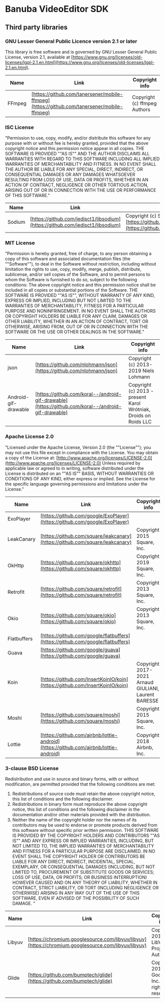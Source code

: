 # Banuba VideoEditor SDK
## Third party libraries

### **GNU Lesser General Public Licence version 2.1 or later**

This library is free software and is governed by GNU Lesser General Public License, version 2.1, available at [https://www.gnu.org/licenses/old-licenses/lgpl-2.1.en.html](https://www.gnu.org/licenses/old-licenses/lgpl-2.1.en.html).

| Name | Link | Copyright info |
| --- | --- | --- |
| FFmpeg | [https://github.com/tanersener/mobile-ffmpeg](https://github.com/tanersener/mobile-ffmpeg) | Copyright (c) ffmpeg Authors |

### **ISC License**

&quot;Permission to use, copy, modify, and/or distribute this software for any purpose with or without fee is hereby granted, provided that the above copyright notice and this permission notice appear in all copies. THE SOFTWARE IS PROVIDED &quot;&quot;AS IS&quot;&quot; AND THE AUTHOR DISCLAIMS ALL WARRANTIES WITH REGARD TO THIS SOFTWARE INCLUDING ALL IMPLIED WARRANTIES OF MERCHANTABILITY AND FITNESS. IN NO EVENT SHALL THE AUTHOR BE LIABLE FOR ANY SPECIAL, DIRECT, INDIRECT, OR CONSEQUENTIAL DAMAGES OR ANY DAMAGES WHATSOEVER RESULTING FROM LOSS OF USE, DATA OR PROFITS, WHETHER IN AN ACTION OF CONTRACT, NEGLIGENCE OR OTHER TORTIOUS ACTION, ARISING OUT OF OR IN CONNECTION WITH THE USE OR PERFORMANCE OF THIS SOFTWARE.&quot;

| Name | Link | Copyright info |
| --- | --- | --- |
| Sodium | [https://github.com/jedisct1/libsodium](https://github.com/jedisct1/libsodium) | Copyright (c) Sodium authors, [https://github.com/jedisct1/libsodium/blob/master/AUTHORS](https://github.com/jedisct1/libsodium/blob/master/AUTHORS) |

### **MIT License**

&quot;Permission is hereby granted, free of charge, to any person obtaining a copy of this software and associated documentation files (the &quot;&quot;Software&quot;&quot;), to deal in the Software without restriction, including without limitation the rights to use, copy, modify, merge, publish, distribute, sublicense, and/or sell copies of the Software, and to permit persons to whom the Software is furnished to do so, subject to the following conditions: The above copyright notice and this permission notice shall be included in all copies or substantial portions of the Software. THE SOFTWARE IS PROVIDED &quot;&quot;AS IS&quot;&quot;, WITHOUT WARRANTY OF ANY KIND, EXPRESS OR IMPLIED, INCLUDING BUT NOT LIMITED TO THE WARRANTIES OF MERCHANTABILITY, FITNESS FOR A PARTICULAR PURPOSE AND NONINFRINGEMENT. IN NO EVENT SHALL THE AUTHORS OR COPYRIGHT HOLDERS BE LIABLE FOR ANY CLAIM, DAMAGES OR OTHER LIABILITY, WHETHER IN AN ACTION OF CONTRACT, TORT OR OTHERWISE, ARISING FROM, OUT OF OR IN CONNECTION WITH THE SOFTWARE OR THE USE OR OTHER DEALINGS IN THE SOFTWARE.&quot;

| Name | Link | Copyright info |
| --- | --- | --- |
| json | [https://github.com/nlohmann/json](https://github.com/nlohmann/json) | Copyright (c) 2013-2019 Niels Lohmann |
| Android-gif-drawable | [https://github.com/koral--/android-gif-drawable](https://github.com/koral--/android-gif-drawable) | Copyright (c) 2013 - present Karol Wrótniak, Droids on Roids LLC |

### **Apache License 2.0**

&quot;Licensed under the Apache License, Version 2.0 (the &quot;&quot;License&quot;&quot;); you may not use this file except in compliance with the License. You may obtain a copy of the License at: [http://www.apache.org/licenses/LICENSE-2.0](http://www.apache.org/licenses/LICENSE-2.0) Unless required by applicable law or agreed to in writing, software distributed under the License is distributed on an &quot;&quot;AS IS&quot;&quot; BASIS, WITHOUT WARRANTIES OR CONDITIONS OF ANY KIND, either express or implied. See the License for the specific language governing permissions and limitations under the License.&quot;

| Name | Link | Copyright info |
| --- | --- | --- |
| ExoPlayer | [https://github.com/google/ExoPlayer](https://github.com/google/ExoPlayer) |  |
| LeakCanary | [https://github.com/square/leakcanary](https://github.com/square/leakcanary) | Copyright 2015 Square, Inc. |
| OkHttp | [https://github.com/square/okhttp](https://github.com/square/okhttp) | Copyright 2019 Square, Inc. |
| Retrofit | [https://github.com/square/retrofit](https://github.com/square/retrofit) | Copyright 2013 Square, Inc. |
| Okio | [https://github.com/square/okio](https://github.com/square/okio) | Copyright 2013 Square, Inc. |
| Flatbuffers | [https://github.com/google/flatbuffers](https://github.com/google/flatbuffers) |  |
| Guava | [https://github.com/google/guava](https://github.com/google/guava) |  |
| Koin | [https://github.com/InsertKoinIO/koin](https://github.com/InsertKoinIO/koin) | Copyright 2017-2021 Arnaud GIULIANI, Laurent BARESSE |
| Moshi | [https://github.com/square/moshi](https://github.com/square/moshi) | Copyright 2015 Square, Inc. |
| Lottie | [https://github.com/airbnb/lottie-android](https://github.com/airbnb/lottie-android) | Copyright 2018 Airbnb, Inc. |

### **3-clause BSD License**

Redistribution and use in source and binary forms, with or without modification, are permitted provided that the following conditions are met:

1. Redistributions of source code must retain the above copyright notice, this list of conditions and the following disclaimer.
2. Redistributions in binary form must reproduce the above copyright notice, this list of conditions and the following disclaimer in the documentation and/or other materials provided with the distribution.
3. Neither the name of the copyright holder nor the names of its contributors may be used to endorse or promote products derived from this software without specific prior written permission. THIS SOFTWARE IS PROVIDED BY THE COPYRIGHT HOLDERS AND CONTRIBUTORS &quot;&quot;AS IS&quot;&quot; AND ANY EXPRESS OR IMPLIED WARRANTIES, INCLUDING, BUT NOT LIMITED TO, THE IMPLIED WARRANTIES OF MERCHANTABILITY AND FITNESS FOR A PARTICULAR PURPOSE ARE DISCLAIMED. IN NO EVENT SHALL THE COPYRIGHT HOLDER OR CONTRIBUTORS BE LIABLE FOR ANY DIRECT, INDIRECT, INCIDENTAL, SPECIAL, EXEMPLARY, OR CONSEQUENTIAL DAMAGES (INCLUDING, BUT NOT LIMITED TO, PROCUREMENT OF SUBSTITUTE GOODS OR SERVICES; LOSS OF USE, DATA, OR PROFITS; OR BUSINESS INTERRUPTION) HOWEVER CAUSED AND ON ANY THEORY OF LIABILITY, WHETHER IN CONTRACT, STRICT LIABILITY, OR TORT (INCLUDING NEGLIGENCE OR OTHERWISE) ARISING IN ANY WAY OUT OF THE USE OF THIS SOFTWARE, EVEN IF ADVISED OF THE POSSIBILITY OF SUCH DAMAGE. &quot;

| Name | Link | Copyright info |
| --- | --- | --- |
| Libyuv | [https://chromium.googlesource.com/libyuv/libyuv](https://chromium.googlesource.com/libyuv/libyuv) | Copyright 2011 The LibYuv Project Authors |
| Glide | [https://github.com/bumptech/glide](https://github.com/bumptech/glide) | Copyright 2014 Google, Inc. All rights reserved. |